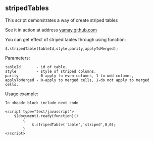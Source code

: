 stripedTables
-------------
This script demonstrates a way of create striped tables

See it in action at address
[yamay.github.com](http://yamay.github.com)

You can get effect of striped tables through using function:

	$.stripedTable(tableId,style,parity,applyToMerged);

Parameters:

	tableId       - id of table,
	style         - style of striped columns,
	parity        - 0-apply to even columns, 1-to odd columns,
	applyToMerged - 0-apply to merged cells, 1-do not apply to merged cells.

Usage example:

	In <head> block include next code

	<script type="text/javascript">
		$(document).ready(function)()
			{
				$.stripedTable('table','striped',0,0);
			}
	</script>